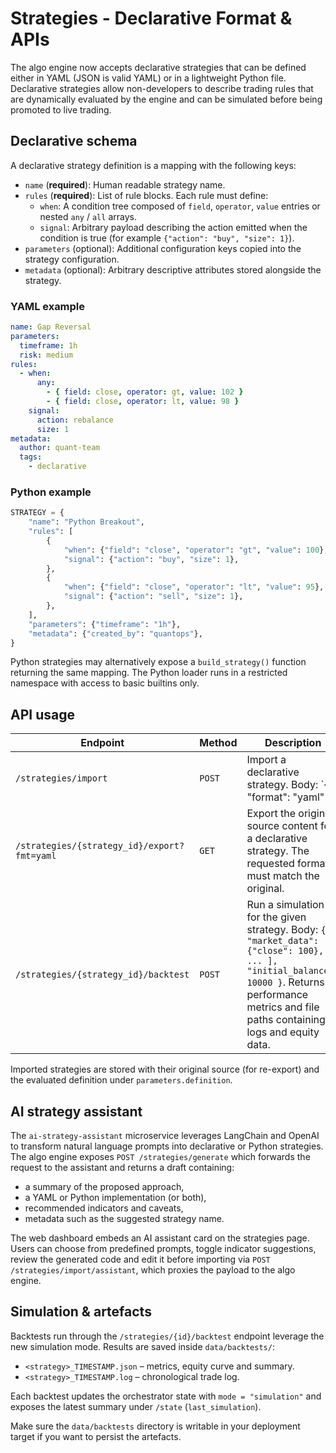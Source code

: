 # Strategies - Declarative Format & APIs

The algo engine now accepts declarative strategies that can be defined either in YAML (JSON is valid YAML) or in a lightweight Python file. Declarative strategies allow non-developers to describe trading rules that are dynamically evaluated by the engine and can be simulated before being promoted to live trading.

## Declarative schema

A declarative strategy definition is a mapping with the following keys:

- `name` (**required**): Human readable strategy name.
- `rules` (**required**): List of rule blocks. Each rule must define:
  - `when`: A condition tree composed of `field`, `operator`, `value` entries or nested `any` / `all` arrays.
  - `signal`: Arbitrary payload describing the action emitted when the condition is true (for example `{"action": "buy", "size": 1}`).
- `parameters` (optional): Additional configuration keys copied into the strategy configuration.
- `metadata` (optional): Arbitrary descriptive attributes stored alongside the strategy.

### YAML example

```yaml
name: Gap Reversal
parameters:
  timeframe: 1h
  risk: medium
rules:
  - when:
      any:
        - { field: close, operator: gt, value: 102 }
        - { field: close, operator: lt, value: 98 }
    signal:
      action: rebalance
      size: 1
metadata:
  author: quant-team
  tags:
    - declarative
```

### Python example

```python
STRATEGY = {
    "name": "Python Breakout",
    "rules": [
        {
            "when": {"field": "close", "operator": "gt", "value": 100},
            "signal": {"action": "buy", "size": 1},
        },
        {
            "when": {"field": "close", "operator": "lt", "value": 95},
            "signal": {"action": "sell", "size": 1},
        },
    ],
    "parameters": {"timeframe": "1h"},
    "metadata": {"created_by": "quantops"},
}
```

Python strategies may alternatively expose a `build_strategy()` function returning the same mapping. The Python loader runs in a restricted namespace with access to basic builtins only.

## API usage

| Endpoint | Method | Description |
| --- | --- | --- |
| `/strategies/import` | `POST` | Import a declarative strategy. Body: `{ "format": "yaml" | "python", "content": "...", "name": "optional override", "tags": [], "enabled": false }`. Returns the created strategy record. |
| `/strategies/{strategy_id}/export?fmt=yaml` | `GET` | Export the original source content for a declarative strategy. The requested format must match the original. |
| `/strategies/{strategy_id}/backtest` | `POST` | Run a simulation for the given strategy. Body: `{ "market_data": [ {"close": 100}, ... ], "initial_balance": 10000 }`. Returns performance metrics and file paths containing logs and equity data. |

Imported strategies are stored with their original source (for re-export) and the evaluated definition under `parameters.definition`.

## AI strategy assistant

The `ai-strategy-assistant` microservice leverages LangChain and OpenAI to transform
natural language prompts into declarative or Python strategies. The algo engine exposes
`POST /strategies/generate` which forwards the request to the assistant and returns a
draft containing:

- a summary of the proposed approach,
- a YAML or Python implementation (or both),
- recommended indicators and caveats,
- metadata such as the suggested strategy name.

The web dashboard embeds an AI assistant card on the strategies page. Users can choose
from predefined prompts, toggle indicator suggestions, review the generated code and
edit it before importing via `POST /strategies/import/assistant`, which proxies the
payload to the algo engine.

## Simulation & artefacts

Backtests run through the `/strategies/{id}/backtest` endpoint leverage the new simulation mode. Results are saved inside `data/backtests/`:

- `<strategy>_TIMESTAMP.json` – metrics, equity curve and summary.
- `<strategy>_TIMESTAMP.log` – chronological trade log.

Each backtest updates the orchestrator state with `mode = "simulation"` and exposes the latest summary under `/state` (`last_simulation`).

Make sure the `data/backtests` directory is writable in your deployment target if you want to persist the artefacts.
